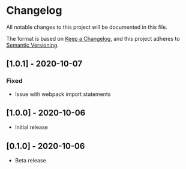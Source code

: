 # Changelog

All notable changes to this project will be documented in this file.

The format is based on [Keep a Changelog](https://keepachangelog.com/en/1.0.0/),
and this project adheres to [Semantic Versioning](https://semver.org/spec/v2.0.0.html).

## [1.0.1] - 2020-10-07

### Fixed
- Issue with webpack import statements

## [1.0.0] - 2020-10-06

- Initial release

## [0.1.0] - 2020-10-06

- Beta release
